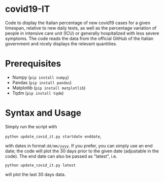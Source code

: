 # covid19-IT
Code to display the Italian percentage of new covid19 cases for a given timespan, relative to new daily tests, as well as the percentage variation of people in intensive care unit (ICU) or generally hospitalized with less severe symptoms.
The code reads the data from the official GitHub of the Italian government and nicely displays the relevant quantities.

# Prerequisites
* Numpy (`pip install numpy`)
* Pandas (`pip install pandas`)
* Matplotlib (`pip install matplotlib`)
* Tqdm (`pip install tqdm`)

# Syntax and Usage
Simply run the script with 

`python update_covid_it.py startdate enddate`,

with dates in format `dd/mm/yyyy`.
If you prefer, you can simply use an end date; the code will plot the 30 days prior to the given date (adjustable in the code).
The end date can also be passed as "latest", i.e.

`python update_covid_it.py latest`

will plot the last 30 days data.
